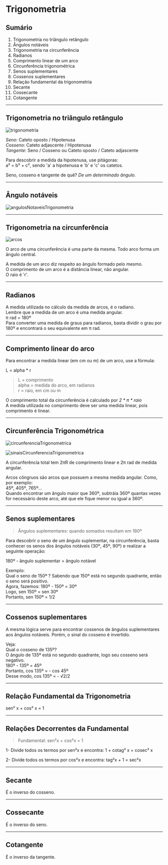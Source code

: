 # Trigonometria

## Sumário
1. Trigonometria no triângulo retângulo
2. Ângulos notáveis
3. Trigonometria na circunferência
4. Radianos
5. Comprimento linear de um arco
6. Circunferência trigonométrica
7. Senos suplementares
8. Cossenos suplementares
9. Relação fundamental da trigonometria
10. Secante
11. Cossecante
12. Cotangente

---
## Trigonometria no triângulo retângulo
![trigonometria](https://github.com/joao-pedro-angelo/AventurasPi/blob/main/imgs/trianguloRetanguloTrigonometria.png)

*Seno*: Cateto oposto / Hipotenusa<br>
*Cosseno*: Cateto adjascente / Hipotenusa<br>
*Tangente*: Seno / Cosseno ou Cateto oposto / Cateto adjascente

Para descobrir a medida da hipotenusa, use pitágoras:<br>
a² = b² + c², sendo 'a' a hipotenusa e 'b' e 'c' os catetos.

Seno, cosseno e tangente de quê? *De um determinado ângulo.*

---
## Ângulo notáveis
![angulosNotaveisTrigonometria](https://github.com/joao-pedro-angelo/AventurasPi/blob/main/imgs/angulosNotaveisTrigonometria.png)

---
## Trigonometria na circunferência

![arcos](https://github.com/joao-pedro-angelo/AventurasPi/blob/main/imgs/arcoCircunferencia.png)

O arco de uma circunferência é uma parte da mesma. Todo arco forma um ângulo central.

A medida de um arco diz respeito ao ângulo formado pelo mesmo.<br>
O comprimento de um arco é a distância linear, não angular.<br>
O raio é 'r'.<br>

---
## Radianos

A medida utilizada no cálculo da medida de arcos, é o radiano.<br>
Lembre que a medida de um arco é uma medida angular.<br>
π rad = 180º<br>
Para converter uma medida de graus para radianos, basta dividir o grau por 180º e encontrará o seu equivalente em π rad.

---
## Comprimento linear do arco

Para encontrar a medida linear (em cm ou m) de um arco, use a fórmula:

L = alpha * r<br>
> L = comprimento<br>
> alpha = medida do arco, em radianos<br>
> r = raio, em cm ou m<br>

O comprimento total da circunferência é calculado por *2 * π * raio*<br>
A medida utilizada no comprimento deve ser uma medida linear, pois comprimento é linear.

---
## Circunferência Trigonométrica

![circunferenciaTrigonometrica](https://github.com/joao-pedro-angelo/AventurasPi/blob/main/imgs/circunferenciaTrigonometrica.png)

![sinaisCircunferenciaTrigonometrica](https://github.com/joao-pedro-angelo/AventurasPi/blob/main/imgs/sinaisCircunferenciaTrigonometria.png)

A circunferência total tem 2πR de comprimento linear e 2π rad de medida angular.<br>

Arcos côngruos são arcos que possuem a mesma medida angular. Como, por exemplo:<br>
45º, 405º, 765º...<br>
Quando encontrar um ângulo maior que 360º, subtráia 360º quantas vezes for necessário deste arco, até que 
ele fique menor ou igual a 360º.

---
## Senos suplementares

> Ângulos suplementares: quando somados resultam em 180º

Para descobrir o seno de um ângulo suplementar, na circunferência, basta conhecer os senos dos ângulos notáveis
(30º, 45º, 90º) e realizar a seguinte operação:

180º - ângulo suplementar = ângulo notável

Exemplo:<br>
Qual o seno de 150º ?
Sabendo que 150º está no segundo quadrante, então o seno será positivo.<br>
Agora, fazemos: 180º - 150º = 30º<br>
Logo, sen 150º = sen 30º<br>
Portanto, sen 150º = 1/2

---
## Cossenos suplementares

A mesma lógica serve para encontrar cossenos de ângulos suplementares aos ângulos notáveis. Porém,
o sinal do cosseno é invertido.<br>

Veja:<br>
Qual o cosseno de 135º?<br>
O ângulo de 135º está no segundo quadrante, logo seu cosseno será negativo.<br>
180º - 135º = 45º<br>
Portanto, cos 135º = - cos 45º<br>
Desse modo, cos 135º = - √2/2

---
## Relação Fundamental da Trigonometria

sen² x + cos² x = 1

---
## Relações Decorrentes da Fundamental

> Fundamental: sen²x + cos²x = 1

1- Divide todos os termos por sen²x e encontra:
    1 + cotag² x = cosec² x

2- Divide todos os termos por cos²x e encontra:
    tag²x + 1 = sec²x

---
## Secante

É o inverso do cosseno.

---
## Cossecante

É o inverso do seno.

---
## Cotangente

É o inverso da tangente.
